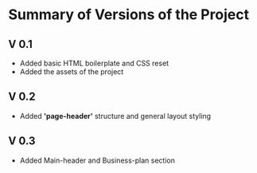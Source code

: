# Summary of Versions of the Project

## V 0.1

- Added basic HTML boilerplate and CSS reset
- Added the assets of the project 

## V 0.2

- Added **'page-header'** structure and general layout styling

## V 0.3

- Added Main-header and Business-plan section